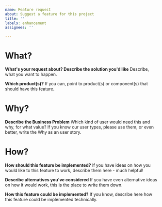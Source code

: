 ```yaml
---
name: Feature request
about: Suggest a feature for this project
title: ''
labels: enhancement
assignees: ''

---
```

# What?
**What's your request about? Describe the solution you'd like**
Describe, what you want to happen. 

**Which product(s)?**
If you can, point to product(s) or component(s) that should have this feature.

# Why?
**Describe the Business Problem**
Which kind of user would need this and why, for what value? If you know our user types, please use them, or even better, write the Why as an user story.

# How?
**How should this feature be implemented?**
If you have ideas on how you would like to this feature to work, describe them here - much helpful!

**Describe alternatives you've considered**
If you have even alternative ideas on how it would work, this is the place to write them down.

**How this feature could be implemented?**
If you know, describe here how this feature could be implemented technically.


